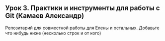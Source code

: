## Урок 3. Практики и инструменты для работы с Git (Камаев Александр)
Репозитарий для совместной работы для Елены и остальных.
Добавьте что нибудь ниже (несколько строк и от кого)
